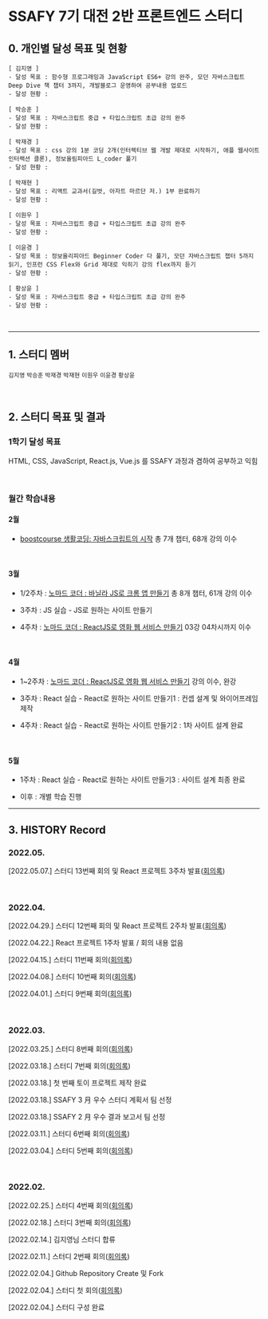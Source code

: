# SSAFY 7기 대전 2반 프론트엔드 스터디

## 0. 개인별 달성 목표 및 현황

```
[ 김지영 ]
- 달성 목표 : 함수형 프로그래밍과 JavaScript ES6+ 강의 완주, 모던 자바스크립트 Deep Dive 책 챕터 3까지, 개발블로그 운영하여 공부내용 업로드
- 달성 현황 :

[ 박승훈 ]
- 달성 목표 : 자바스크립트 중급 + 타입스크립트 초급 강의 완주
- 달성 현황 : 

[ 박재경 ]
- 달성 목표 : css 강의 1분 코딩 2개(인터렉티브 웹 개발 제대로 시작하기, 애플 웹사이트 인터랙션 클론), 정보올림피아드 L_coder 풀기
- 달성 현황 : 

[ 박재현 ]
- 달성 목표 : 리액트 교과서(길벗, 아자트 마르단 저.) 1부 완료하기
- 달성 현황 : 

[ 이원우 ]
- 달성 목표 : 자바스크립트 중급 + 타입스크립트 초급 강의 완주
- 달성 현황 : 

[ 이윤경 ]
- 달성 목표 : 정보올리피아드 Beginner Coder 다 풀기, 모던 자바스크립트 챕터 5까지 읽기, 인프런 CSS Flex와 Grid 제대로 익히기 강의 flex까지 듣기
- 달성 현황 :

[ 황상윤 ]
- 달성 목표 : 자바스크립트 중급 + 타입스크립트 초급 강의 완주
- 달성 현황 : 
```

<br>

---

## 1. 스터디 멤버

`김지영` `박승훈` `박재경` `박재현` `이원우` `이윤경` `황상윤`

<br>

## 2. 스터디 목표 및 결과

### 1학기 달성 목표

HTML, CSS, JavaScript, React.js, Vue.js 를 SSAFY 과정과 겸하여 공부하고 익힘

<br>

### 월간 학습내용

#### 2월

- [boostcourse 생활코딩: 자바스크립트의 시작](https://www.boostcourse.org/cs124/joinLectures/52258) 총 7개 챕터, 68개 강의 이수

<br>

#### 3월

- 1/2주차 : [노마드 코더 : 바닐라 JS로 크롬 앱 만들기](https://nomadcoders.co/javascript-for-beginners/lobby) 총 8개 챕터, 61개 강의 이수

- 3주차 : JS 실습 - JS로 원하는 사이트 만들기

- 4주차 : [노마드 코더 : ReactJS로 영화 웹 서비스 만들기](https://nomadcoders.co/react-for-beginners) 03강 04차시까지 이수

<br>

#### 4월

- 1~2주차 : [노마드 코더 : ReactJS로 영화 웹 서비스 만들기](https://nomadcoders.co/react-for-beginners) 강의 이수, 완강

- 3주차 : React 실습 - React로 원하는 사이트 만들기1 : 컨셉 설계 및 와이어프레임 제작

- 4주차 : React 실습 - React로 원하는 사이트 만들기2 : 1차 사이트 설계 완료

<br>

#### 5월

- 1주차 : React 실습 - React로 원하는 사이트 만들기3 : 사이트 설계 최종 완료

- 이후 : 개별 학습 진행

---

## 3. HISTORY Record

### 2022.05.

[2022.05.07.] 스터디 13번째 회의 및 React 프로젝트 3주차 발표([회의록](https://github.com/Orchemi/FE_Study_ssafy7th_deajeon2/blob/master/%EA%B3%B5%ED%86%B5/3.%20Meeting%20Log/%5B220507%5Dmeeting_13.md))

<br>

### 2022.04.

[2022.04.29.] 스터디 12번째 회의 및 React 프로젝트 2주차 발표([회의록](https://github.com/Orchemi/FE_Study_ssafy7th_deajeon2/blob/master/%EA%B3%B5%ED%86%B5/3.%20Meeting%20Log/%5B220429%5Dmeeting_12.md))

[2022.04.22.] React 프로젝트 1주차 발표 / 회의 내용 없음

[2022.04.15.] 스터디 11번째 회의([회의록](https://github.com/Orchemi/FE_Study_ssafy7th_deajeon2/blob/master/%EA%B3%B5%ED%86%B5/3.%20Meeting%20Log/%5B220415%5DMeeting_11.md))

[2022.04.08.] 스터디 10번째 회의([회의록](https://github.com/Orchemi/FE_Study_ssafy7th_deajeon2/blob/master/%EA%B3%B5%ED%86%B5/3.%20Meeting%20Log/%5B220408%5DMeeting_10.md))

[2022.04.01.] 스터디 9번째 회의([회의록](https://github.com/Orchemi/FE_Study_ssafy7th_deajeon2/blob/master/%EA%B3%B5%ED%86%B5/3.%20Meeting%20Log/%5B220401%5DMeeting_9.md))

<br>

### 2022.03.

[2022.03.25.] 스터디 8번째 회의([회의록](https://github.com/Orchemi/FE_Study_ssafy7th_deajeon2/blob/master/%EA%B3%B5%ED%86%B5/3.%20Meeting%20Log/%5B220325%5DMeeting_8.md))

[2022.03.18.] 스터디 7번째 회의([회의록](https://github.com/Orchemi/FE_Study_ssafy7th_deajeon2/blob/master/%EA%B3%B5%ED%86%B5/3.%20Meeting%20Log/%5B220318%5Dmeeting_7.md))

[2022.03.18.] 첫 번째 토이 프로젝트 제작 완료

[2022.03.18.] SSAFY 3 月 우수 스터디 계획서 팀 선정

[2022.03.18.] SSAFY 2 月 우수 결과 보고서 팀 선정

[2022.03.11.] 스터디 6번째 회의([회의록](https://github.com/Orchemi/FE_Study_ssafy7th_deajeon2/blob/master/%EA%B3%B5%ED%86%B5/3.%20Meeting%20Log/%5B220311%5Dmeeting_6.md))

[2022.03.04.] 스터디 5번째 회의([회의록](https://github.com/Orchemi/FE_Study_ssafy7th_deajeon2/blob/master/%EA%B3%B5%ED%86%B5/3.%20Meeting%20Log/%5B220304%5Dmeeting_5.md))

<br>

### 2022.02.

[2022.02.25.] 스터디 4번째 회의([회의록](https://github.com/Orchemi/FE_Study_ssafy7th_deajeon2/blob/master/%EA%B3%B5%ED%86%B5/3.%20Meeting%20Log/%5B220225%5Dmeeting_4.md))

[2022.02.18.] 스터디 3번째 회의([회의록](https://github.com/Orchemi/FE_Study_ssafy7th_deajeon2/blob/master/%EA%B3%B5%ED%86%B5/3.%20Meeting%20Log/%5B220218%5Dmeeting_3.md))

[2022.02.14.] 김지영님 스터디 합류

[2022.02.11.] 스터디 2번째 회의([회의록](https://github.com/Orchemi/FE_Study_ssafy7th_deajeon2/blob/master/%EA%B3%B5%ED%86%B5/3.%20Meeting%20Log/%5B220211%5Dmeeting_2.md))

[2022.02.04.] Github Repository Create 및 Fork

[2022.02.04.] 스터디 첫 회의([회의록](https://github.com/Orchemi/FE_Study_ssafy7th_deajeon2/blob/master/%EA%B3%B5%ED%86%B5/3.%20Meeting%20Log/%5B220204%5Dmeeting_1.md))

[2022.02.04.] 스터디 구성 완료
